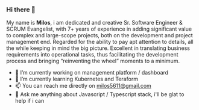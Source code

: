 ### Hi there 👋

My name is **Milos**, i am dedicated and creative Sr. Software Engineer & SCRUM Evangelist, with 7+ years of experience in adding significant value to complex and large-scope projects, both on the development and project management end. Regarded for the ability to pay apt attention to details, all the while keeping in mind the big picture. Excellent in translating business requirements into operational tasks, thus facilitating the development process and bringing “reinventing the wheel” moments to a minimum. 

- 🔭 I’m currently working on management platform / dashboard
- 🌱 I’m currently learning Kubernetes and Teraform
- 📫 You can reach me directly on milos5611@gmail.com
- 💬 Ask me anything about Javascript / Typescript stack, i'll be glat to help if i can

<!--
**Milos5611/Milos5611** is a ✨ _special_ ✨ repository because its `README.md` (this file) appears on your GitHub profile.

Here are some ideas to get you started:

- 🔭 I’m currently working on ...
- 🌱 I’m currently learning ...
- 👯 I’m looking to collaborate on ...
- 🤔 I’m looking for help with ...
- 💬 Ask me about ...
- 📫 How to reach me: ...
- 😄 Pronouns: ...
- ⚡ Fun fact: ...
-->
